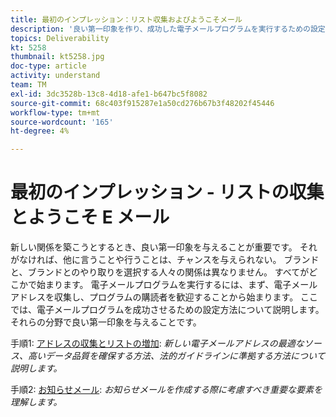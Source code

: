 ```yaml
---
title: 最初のインプレッション：リスト収集およびようこそメール
description: '良い第一印象を作り、成功した電子メールプログラムを実行するための設定方法を学びます。 '
topics: Deliverability
kt: 5258
thumbnail: kt5258.jpg
doc-type: article
activity: understand
team: TM
exl-id: 3dc3528b-13c8-4d18-afe1-b647bc5f8082
source-git-commit: 68c403f915287e1a50cd276b67b3f48202f45446
workflow-type: tm+mt
source-wordcount: '165'
ht-degree: 4%

---
```


# 最初のインプレッション - リストの収集とようこそ E メール

新しい関係を築こうとするとき、良い第一印象を与えることが重要です。 それがなければ、他に言うことや行うことは、チャンスを与えられない。 ブランドと、ブランドとのやり取りを選択する人々の関係は異なりません。 すべてがどこかで始まります。 電子メールプログラムを実行するには、まず、電子メールアドレスを収集し、プログラムの購読者を歓迎することから始まります。 ここでは、電子メールプログラムを成功させるための設定方法について説明します。それらの分野で良い第一印象を与えることです。

手順1: [アドレスの収集とリストの増加](/help/first-impressions/address-collection-and-list-growth.md):
*新しい電子メールアドレスの最適なソース、高いデータ品質を確保する方法、法的ガイドラインに準拠する方法について説明します。*

手順2: [お知らせメール](/help/first-impressions/welcome-emails.md):
*お知らせメールを作成する際に考慮すべき重要な要素を理解します。*
